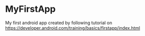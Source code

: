 # MyFirstApp
My first android app created by following tutorial on https://developer.android.com/training/basics/firstapp/index.html
